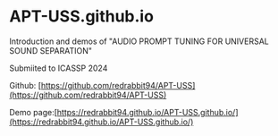 # APT-USS.github.io
Introduction and demos of "AUDIO PROMPT TUNING FOR UNIVERSAL SOUND SEPARATION" 

Submiited to ICASSP 2024

Github: [https://github.com/redrabbit94/APT-USS](https://github.com/redrabbit94/APT-USS)

Demo page:[https://redrabbit94.github.io/APT-USS.github.io/](https://redrabbit94.github.io/APT-USS.github.io/)
